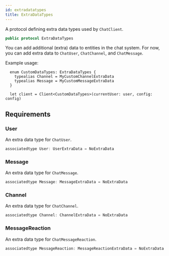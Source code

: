 ```yaml
---
id: extradatatypes 
title: ExtraDataTypes
--- 
```


A protocol defining extra data types used by `ChatClient`.

``` swift
public protocol ExtraDataTypes 
```

You can add additional (extra) data to entities in the chat system. For now, you can add extra data to `ChatUser`,
`ChatChannel`, and `ChatMessage`.

Example usage:

``` 
  enum CustomDataTypes: ExtraDataTypes {
    typealias Channel = MyCustomChannelExtraData
    typealias Message = MyCustomMessageExtraData
  }

  let client = Client<CustomDataTypes>(currentUser: user, config: config)
```

## Requirements

### User

An extra data type for `ChatUser`.

``` swift
associatedtype User: UserExtraData = NoExtraData
```

### Message

An extra data type for `ChatMessage`.

``` swift
associatedtype Message: MessageExtraData = NoExtraData
```

### Channel

An extra data type for `ChatChannel`.

``` swift
associatedtype Channel: ChannelExtraData = NoExtraData
```

### MessageReaction

An extra data type for `ChatMessageReaction`.

``` swift
associatedtype MessageReaction: MessageReactionExtraData = NoExtraData
```
